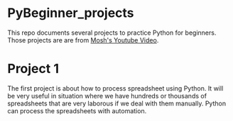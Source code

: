 # PyBeginner_projects

This repo documents several projects to practice Python for beginners. Those projects are are from [Mosh's Youtube Video](https://www.youtube.com/watch?v=_uQrJ0TkZlc). 

# Project 1

The first project is about how to process spreadsheet using Python. It will be very useful in situation where we have hundreds or thousands of spreadsheets that are very laborous if we deal with them manually. Python can process the spreadsheets with automation. 





